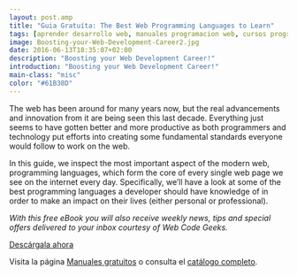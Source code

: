 ```yaml
---
layout: post.amp
title: "Guia Gratuíta: The Best Web Programming Languages to Learn"
tags: [aprender desarrollo web, manuales programacion web, cursos programacion web]
image: Boosting-your-Web-Development-Career2.jpg
date: 2016-06-13T18:35:07+02:00
description: "Boosting your Web Development Career!"
introduction: "Boosting your Web Development Career!"
main-class: "misc"
color: "#61B38D"
---
```


<figure>
<a href="http://bashyc-blogspot.tradepub.com/c/pubRD.mpl?sr=oc&_t=oc:&qf=w_webd10"><amp-img src="/assets/img/Boosting-your-Web-Development-Career2.jpg" title="{{ page.title }}" alt="{{ page.title }}" width="1200px" height="630px" /></a>
</figure>

The web has been around for many years now, but the real advancements and innovation from it are being seen this last decade. Everything just seems to have gotten better and more productive as both programmers and technology put efforts into creating some fundamental standards everyone would follow to work on the web.

<!--ad-->

In this guide, we inspect the most important aspect of the modern web, programming languages, which form the core of every single web page we see on the internet every day. Specifically, we’ll have a look at some of the best programming languages a developer should have knowledge of in order to make an impact on their lives (either personal or professional).

_With this free eBook you will also receive weekly news, tips and special offers delivered to your inbox courtesy of Web Code Geeks._

<div class="button-post">
<a href="http://bashyc-blogspot.tradepub.com/c/pubRD.mpl?sr=oc&_t=oc:&qf=w_webd10" target="_blank">Descárgala ahora</a>
</div>

Visita la página [Manuales gratuitos][1] o consulta el [catálogo completo][2].

[1]: /manuales-gratuitos/
[2]: http://elbauldelprogramador.tradepub.com/category/information-technology/1207/ "Catálogo completo de Guías gratuítas "
